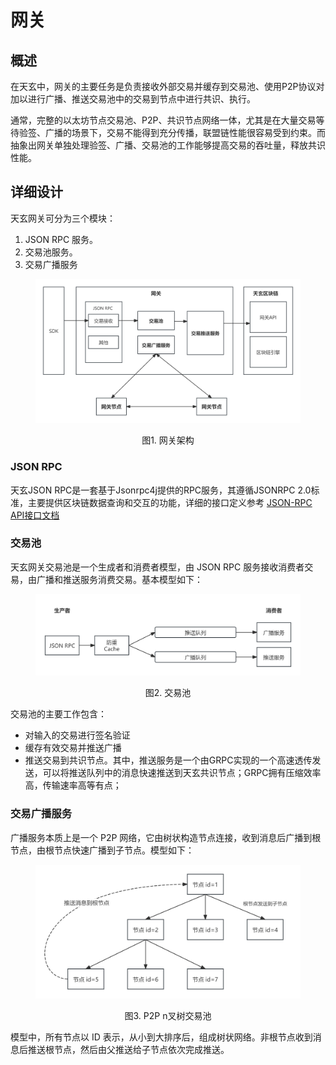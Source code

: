 # 网关

## 概述

在天玄中，网关的主要任务是负责接收外部交易并缓存到交易池、使用P2P协议对加以进行广播、推送交易池中的交易到节点中进行共识、执行。

通常，完整的以太坊节点交易池、P2P、共识节点网络一体，尤其是在大量交易等待验签、广播的场景下，交易不能得到充分传播，联盟链性能很容易受到约束。而抽象出网关单独处理验签、广播、交易池的工作能够提高交易的吞吐量，释放共识性能。

## 详细设计

天玄网关可分为三个模块：

1. JSON RPC 服务。
2. 交易池服务。
3. 交易广播服务

<div align="left">

<figure><img src="../../assets/网关.png" alt=""><figcaption align="middle"><p>图1. 网关架构</p></figcaption></figure>

</div>

### JSON RPC

天玄JSON RPC是一套基于Jsonrpc4j提供的RPC服务，其遵循JSONRPC 2.0标准，主要提供区块链数据查询和交互的功能，详细的接口定义参考 [JSON-RPC API接口文档](../../app-development-manual/interface-list.md)

### 交易池

天玄网关交易池是一个生成者和消费者模型，由 JSON RPC 服务接收消费者交易，由广播和推送服务消费交易。基本模型如下：

<div align="left">

<figure><img src="../../assets/交易池.png" alt=""><figcaption align="middle"><p>图2. 交易池</p></figcaption></figure>

</div>
交易池的主要工作包含：

* 对输入的交易进行签名验证
* 缓存有效交易并推送广播
* 推送交易到共识节点。其中，推送服务是一个由GRPC实现的一个高速透传发送，可以将推送队列中的消息快速推送到天玄共识节点；GRPC拥有压缩效率高，传输速率高等有点；
### 交易广播服务

广播服务本质上是一个 P2P 网络，它由树状构造节点连接，收到消息后广播到根节点，由根节点快速广播到子节点。模型如下：

<div align="left">

<figure><img src="../../assets/网关交易广播服务.png" alt=""><figcaption align="middle"><p>图3. P2P n叉树交易池</p></figcaption></figure>

</div>

模型中，所有节点以 ID 表示，从小到大排序后，组成树状网络。非根节点收到消息后推送根节点，然后由父推送给子节点依次完成推送。

